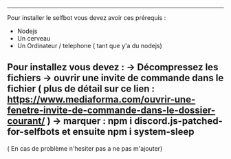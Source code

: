 -----------------------------------------------------------------------------------------------------------------------------------------------------------------------------------
Pour installer le selfbot vous devez avoir ces prérequis :
- Nodejs
- Un cerveau
- Un Ordinateur / telephone ( tant que y'a du nodejs)

Pour installez vous devez :
-> Décompressez les fichiers
-> ouvrir une invite de commande dans le fichier ( plus de détail sur ce lien : https://www.mediaforma.com/ouvrir-une-fenetre-invite-de-commande-dans-le-dossier-courant/ )
-> marquer : npm i discord.js-patched-for-selfbots et ensuite npm i system-sleep
-----------------------------------------------------------------------------------------------------------------------------------------------------------------------------------

( En cas de problème n'hesiter pas a ne pas m'ajouter)
